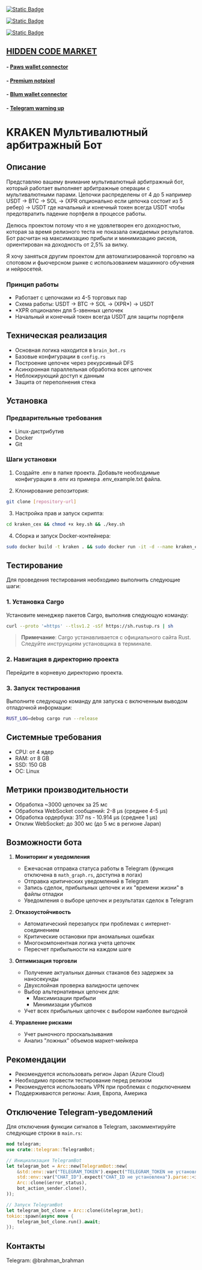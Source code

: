[![Static Badge](https://img.shields.io/badge/Telegram-Channel-Link?style=for-the-badge&logo=Telegram&logoColor=white&logoSize=auto&color=blue)](https://t.me/hidden_coding)

[![Static Badge](https://img.shields.io/badge/Telegram-Chat-yes?style=for-the-badge&logo=Telegram&logoColor=white&logoSize=auto&color=blue)](https://t.me/hidden_codding_chat)

[![Static Badge](https://img.shields.io/badge/Telegram-Bot%20Link-Link?style=for-the-badge&logo=Telegram&logoColor=white&logoSize=auto&color=blue)](https://t.me/PAWSOG_bot/PAWS?startapp=xDZm2M3t)

## [HIDDEN CODE MARKET](https://t.me/hcmarket_bot?start=referral_355876562)

#### - [Paws wallet connector](https://t.me/hcmarket_bot?start=referral_355876562-project_1016)
#### - [Premium notpixel](https://t.me/hcmarket_bot?start=referral_355876562-project_1015)
#### - [Blum wallet connector](https://t.me/hcmarket_bot?start=referral_355876562-project_1002)
#### - [Telegram warning up](https://t.me/hcmarket_bot?start=referral_355876562-project_1001)

# KRAKEN Мультивалютный арбитражный Бот

## Описание
Представляю вашему внимание мультивалютный арбитражный бот, который работает выполняет арбитражные операции с мультивалютными парами. Цепочки распределены от 4 до 5 например USDT -> BTC -> SOL -> (XPR опционально если цепочка состоит из 5 ребер) -> USDT где начальный и конечный токен всегда USDT чтобы предотвратить падение портфеля в процессе работы. 

Делюсь проектом потому что я не удовлетворен его доходностью, которая за время релизного теста не показала ожидаемых результатов. Бот расчитан на максимизацию прибыли и минимизацию рисков, ориентирован на доходность от 2,5% за вилку.

Я хочу заняться другим проектом для автоматизированной торговлю на спотовом и фьючерсном рынке с использованием машинного обучения и нейросетей.

### Принцип работы
- Работает с цепочками из 4-5 торговых пар
- Схема работы: USDT -> BTC -> SOL -> (XPR*) -> USDT 
- *XPR опционален для 5-звенных цепочек
- Начальный и конечный токен всегда USDT для защиты портфеля

## Техническая реализация
- Основная логика находится в `brain_bot.rs`
- Базовые конфигурации в `config.rs`
- Построение цепочек через рекурсивный DFS
- Асинхронная параллельная обработка всех цепочек
- Неблокирующий доступ к данным
- Защита от переполнения стека

## Установка

### Предварительные требования
- Linux-дистрибутив
- Docker
- Git

### Шаги установки
1. Создайте .env в папке проекта. Добавьте необходимые конфигурации в .env из примера .env_example.txt файла.

2. Клонирование репозитория:
```bash
git clone [repository-url]
```

3. Настройка прав и запуск скрипта:
```bash
cd kraken_cex && chmod +x key.sh && ./key.sh
```

4. Сборка и запуск Docker-контейнера:
```bash
sudo docker build -t kraken . && sudo docker run -it -d --name kraken_cont --restart unless-stopped kraken
```

## Тестирование

Для проведения тестирования необходимо выполнить следующие шаги:

### 1. Установка Cargo

Установите менеджер пакетов Cargo, выполнив следующую команду:

```bash
curl --proto '=https' --tlsv1.2 -sSf https://sh.rustup.rs | sh
```

> **Примечание**: Cargo устанавливается с официального сайта Rust. Следуйте инструкциям установщика в терминале.

### 2. Навигация в директорию проекта

Перейдите в корневую директорию проекта.

### 3. Запуск тестирования

Выполните следующую команду для запуска с включенным выводом отладочной информации:

```bash
RUST_LOG=debug cargo run --release
```

## Системные требования
- CPU: от 4 ядер
- RAM: от 8 GB
- SSD: 150 GB
- ОС: Linux

## Метрики производительности
- Обработка ~3000 цепочек за 25 мс
- Обработка WebSocket сообщений: 2-8 µs (среднее 4-5 µs)
- Обработка ордербука: 317 ns - 10.914 µs (среднее 1 µs)
- Отклик WebSocket: до 300 мс (до 5 мс в регионе Japan)

## Возможности бота

1. **Мониторинг и уведомления**
   - Ежечасная отправка статуса работы в Telegram (функция отключена в `math_graph.rs`, доступна в логах)
   - Отправка критических уведомлений в Telegram
   - Запись сделок, прибыльных цепочек и их "времени жизни" в файлы отладки
   - Уведомления о выборе цепочек и результатах сделок в Telegram

2. **Отказоустойчивость**
   - Автоматический перезапуск при проблемах с интернет-соединением
   - Критические остановки при аномальных ошибках
   - Многокомпонентная логика учета цепочек
   - Пересчет прибыльности на каждом шаге

3. **Оптимизация торговли**
   - Получение актуальных данных стаканов без задержек за наносекунды
   - Двухслойная проверка валидности цепочек
   - Выбор альтернативных цепочек для:
     - Максимизации прибыли
     - Минимизации убытков
   - Учет всех прибыльных цепочек с выбором наиболее выгодной

4. **Управление рисками**
   - Учет рыночного проскальзывания
   - Анализ "ложных" объемов маркет-мейкера

## Рекомендации
- Рекомендуется использовать регион Japan (Azure Cloud)
- Необходимо провести тестирование перед релизом
- Рекомендуется использовать VPN при проблемах с подключением
- Поддерживаются регионы: Азия, Европа, Америка

## Отключение Telegram-уведомлений
Для отключения функции сигналов в Telegram, закомментируйте следующие строки в `main.rs`:

```rust
mod telegram;
use crate::telegram::TelegramBot;

// Инициализация TelegramBot
let telegram_bot = Arc::new(TelegramBot::new(
    &std::env::var("TELEGRAM_TOKEN").expect("TELEGRAM_TOKEN не установлена"),
    std::env::var("CHAT_ID").expect("CHAT_ID не установлена").parse::<i64>().expect("Неверный формат CHAT_ID"),
    Arc::clone(&error_status),
    bot_action_sender.clone(),
));

// Запуск TelegramBot
let telegram_bot_clone = Arc::clone(&telegram_bot);
tokio::spawn(async move {
    telegram_bot_clone.run().await;
});
```

## Контакты
Telegram: @brahman_brahman
